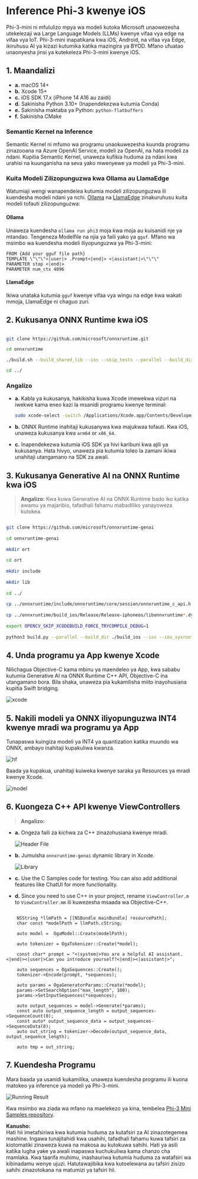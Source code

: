 # **Inference Phi-3 kwenye iOS**

Phi-3-mini ni mfululizo mpya wa modeli kutoka Microsoft unaowezesha utekelezaji wa Large Language Models (LLMs) kwenye vifaa vya edge na vifaa vya IoT. Phi-3-mini inapatikana kwa iOS, Android, na vifaa vya Edge, ikiruhusu AI ya kizazi kutumika katika mazingira ya BYOD. Mfano ufuatao unaonyesha jinsi ya kutekeleza Phi-3-mini kwenye iOS.

## **1. Maandalizi**

- **a.** macOS 14+
- **b.** Xcode 15+
- **c.** iOS SDK 17.x (iPhone 14 A16 au zaidi)
- **d.** Sakinisha Python 3.10+ (Inapendekezwa kutumia Conda)
- **e.** Sakinisha maktaba ya Python: `python-flatbuffers`
- **f.** Sakinisha CMake

### Semantic Kernel na Inference

Semantic Kernel ni mfumo wa programu unaokuwezesha kuunda programu zinazooana na Azure OpenAI Service, modeli za OpenAI, na hata modeli za ndani. Kupitia Semantic Kernel, unaweza kufikia huduma za ndani kwa urahisi na kuunganisha na seva yako mwenyewe ya modeli ya Phi-3-mini.

### Kuita Modeli Zilizopunguzwa kwa Ollama au LlamaEdge

Watumiaji wengi wanapendelea kutumia modeli zilizopunguzwa ili kuendesha modeli ndani ya nchi. [Ollama](https://ollama.com) na [LlamaEdge](https://llamaedge.com) zinakuruhusu kuita modeli tofauti zilizopunguzwa:

#### **Ollama**

Unaweza kuendesha `ollama run phi3` moja kwa moja au kuisanidi nje ya mtandao. Tengeneza Modelfile na njia ya faili yako ya `gguf`. Mfano wa msimbo wa kuendesha modeli iliyopunguzwa ya Phi-3-mini:

```gguf
FROM {Add your gguf file path}
TEMPLATE \"\"\"<|user|> .Prompt<|end|> <|assistant|>\"\"\"
PARAMETER stop <|end|>
PARAMETER num_ctx 4096
```

#### **LlamaEdge**

Ikiwa unataka kutumia `gguf` kwenye vifaa vya wingu na edge kwa wakati mmoja, LlamaEdge ni chaguo zuri.

## **2. Kukusanya ONNX Runtime kwa iOS**

```bash

git clone https://github.com/microsoft/onnxruntime.git

cd onnxruntime

./build.sh --build_shared_lib --ios --skip_tests --parallel --build_dir ./build_ios --ios --apple_sysroot iphoneos --osx_arch arm64 --apple_deploy_target 17.5 --cmake_generator Xcode --config Release

cd ../

```

### **Angalizo**

- **a.** Kabla ya kukusanya, hakikisha kuwa Xcode imewekwa vizuri na iwekwe kama eneo kazi la msanidi programu kwenye terminal:

    ```bash
    sudo xcode-select -switch /Applications/Xcode.app/Contents/Developer
    ```

- **b.** ONNX Runtime inahitaji kukusanywa kwa majukwaa tofauti. Kwa iOS, unaweza kukusanya kwa `arm64` or `x86_64`.

- **c.** Inapendekezwa kutumia iOS SDK ya hivi karibuni kwa ajili ya kukusanya. Hata hivyo, unaweza pia kutumia toleo la zamani ikiwa unahitaji utangamano na SDK za awali.

## **3. Kukusanya Generative AI na ONNX Runtime kwa iOS**

> **Angalizo:** Kwa kuwa Generative AI na ONNX Runtime bado iko katika awamu ya majaribio, tafadhali fahamu mabadiliko yanayoweza kutokea.

```bash

git clone https://github.com/microsoft/onnxruntime-genai
 
cd onnxruntime-genai
 
mkdir ort
 
cd ort
 
mkdir include
 
mkdir lib
 
cd ../
 
cp ../onnxruntime/include/onnxruntime/core/session/onnxruntime_c_api.h ort/include
 
cp ../onnxruntime/build_ios/Release/Release-iphoneos/libonnxruntime*.dylib* ort/lib
 
export OPENCV_SKIP_XCODEBUILD_FORCE_TRYCOMPILE_DEBUG=1
 
python3 build.py --parallel --build_dir ./build_ios --ios --ios_sysroot iphoneos --ios_arch arm64 --ios_deployment_target 17.5 --cmake_generator Xcode --cmake_extra_defines CMAKE_XCODE_ATTRIBUTE_CODE_SIGNING_ALLOWED=NO

```

## **4. Unda programu ya App kwenye Xcode**

Nilichagua Objective-C kama mbinu ya maendeleo ya App, kwa sababu kutumia Generative AI na ONNX Runtime C++ API, Objective-C ina utangamano bora. Bila shaka, unaweza pia kukamilisha miito inayohusiana kupitia Swift bridging.

![xcode](../../../../../translated_images/xcode.6c67033ca85b703e80cc51ecaa681fbcb6ac63cc0c256705ac97bc9ca039c235.sw.png)

## **5. Nakili modeli ya ONNX iliyopunguzwa INT4 kwenye mradi wa programu ya App**

Tunapaswa kuingiza modeli ya INT4 ya quantization katika muundo wa ONNX, ambayo inahitaji kupakuliwa kwanza.

![hf](../../../../../translated_images/hf.b99941885c6561bb3bcc0155d409e713db6d47b4252fb6991a08ffeefc0170ec.sw.png)

Baada ya kupakua, unahitaji kuiweka kwenye saraka ya Resources ya mradi kwenye Xcode.

![model](../../../../../translated_images/model.f0cb932ac2c7648211fbe5341ee1aa42b77cb7f956b6d9b084afb8fbf52927c7.sw.png)

## **6. Kuongeza C++ API kwenye ViewControllers**

> **Angalizo:**

- **a.** Ongeza faili za kichwa za C++ zinazohusiana kwenye mradi.

  ![Header File](../../../../../translated_images/head.2504a93b0be166afde6729fb193ebd14c5acb00a0bb6de1939b8a175b1f630fb.sw.png)

- **b.** Jumuisha `onnxruntime-genai` dynamic library in Xcode.

  ![Library](../../../../../translated_images/lib.86e12a925eb07e4e71a1466fa4f3ad27097e08505d25d34e98c33005d69b6f23.sw.png)

- **c.** Use the C Samples code for testing. You can also add additional features like ChatUI for more functionality.

- **d.** Since you need to use C++ in your project, rename `ViewController.m` to `ViewController.mm` ili kuwezesha msaada wa Objective-C++.

```objc

    NSString *llmPath = [[NSBundle mainBundle] resourcePath];
    char const *modelPath = llmPath.cString;

    auto model =  OgaModel::Create(modelPath);

    auto tokenizer = OgaTokenizer::Create(*model);

    const char* prompt = "<|system|>You are a helpful AI assistant.<|end|><|user|>Can you introduce yourself?<|end|><|assistant|>";

    auto sequences = OgaSequences::Create();
    tokenizer->Encode(prompt, *sequences);

    auto params = OgaGeneratorParams::Create(*model);
    params->SetSearchOption("max_length", 100);
    params->SetInputSequences(*sequences);

    auto output_sequences = model->Generate(*params);
    const auto output_sequence_length = output_sequences->SequenceCount(0);
    const auto* output_sequence_data = output_sequences->SequenceData(0);
    auto out_string = tokenizer->Decode(output_sequence_data, output_sequence_length);
    
    auto tmp = out_string;

```

## **7. Kuendesha Programu**

Mara baada ya usanidi kukamilika, unaweza kuendesha programu ili kuona matokeo ya inference ya modeli ya Phi-3-mini.

![Running Result](../../../../../translated_images/result.7ebd1fe614f809d776c46475275ec72e4ab898c4ec53ae62b29315c064ca6839.sw.jpg)

Kwa msimbo wa ziada wa mfano na maelekezo ya kina, tembelea [Phi-3 Mini Samples repository](https://github.com/Azure-Samples/Phi-3MiniSamples/tree/main/ios).

**Kanusho:**  
Hati hii imetafsiriwa kwa kutumia huduma za kutafsiri za AI zinazotegemea mashine. Ingawa tunajitahidi kwa usahihi, tafadhali fahamu kuwa tafsiri za kiotomatiki zinaweza kuwa na makosa au kutokuwa sahihi. Hati ya asili katika lugha yake ya awali inapaswa kuchukuliwa kama chanzo cha mamlaka. Kwa taarifa muhimu, inashauriwa kutumia huduma za watafsiri wa kibinadamu wenye ujuzi. Hatutawajibika kwa kutoelewana au tafsiri zisizo sahihi zinazotokana na matumizi ya tafsiri hii.
